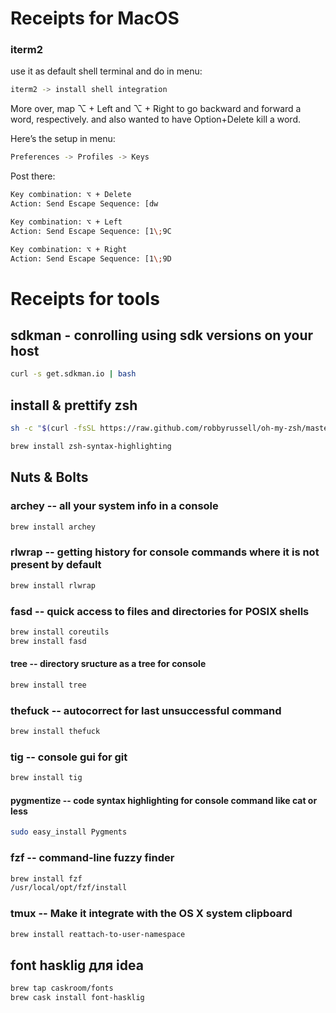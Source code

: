 # Receipts for MacOS
### iterm2
use it as default shell terminal and do in menu:
```sh
iterm2 -> install shell integration
```
More over, map ⌥ + Left and ⌥ + Right to go backward and forward a word, respectively. and also wanted to have Option+Delete kill a word.

Here’s the setup in menu:
```sh
Preferences -> Profiles -> Keys
```
Post there:
```sh
Key combination: ⌥ + Delete
Action: Send Escape Sequence: [dw

Key combination: ⌥ + Left
Action: Send Escape Sequence: [1\;9C

Key combination: ⌥ + Right
Action: Send Escape Sequence: [1\;9D
```

# Receipts for tools

## sdkman - conrolling using sdk versions on your host
```sh
curl -s get.sdkman.io | bash
```

## install & prettify zsh
```sh
sh -c "$(curl -fsSL https://raw.github.com/robbyrussell/oh-my-zsh/master/tools/install.sh)"
```
```sh
brew install zsh-syntax-highlighting
```
## Nuts & Bolts
### archey -- all your system info  in a console
```sh
brew install archey
```
### rlwrap -- getting history for console commands where it is not present by default
```sh
brew install rlwrap
```

### fasd -- quick access to files and directories for POSIX shells
```sh
brew install coreutils
brew install fasd
```
#### tree -- directory sructure as a tree for console
```sh
brew install tree
```
### thefuck -- autocorrect for last unsuccessful command
```sh
brew install thefuck
```
### tig -- console gui for git
```sh
brew install tig
```
#### pygmentize -- code syntax highlighting for console command like cat or less
```sh
sudo easy_install Pygments 
```

### fzf -- command-line fuzzy finder
```sh
brew install fzf
/usr/local/opt/fzf/install
```

### tmux -- Make it integrate with the OS X system clipboard
```sh
brew install reattach-to-user-namespace
```

## font hasklig для idea
```sh
brew tap caskroom/fonts
brew cask install font-hasklig
```

